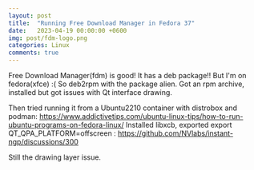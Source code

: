 ```yaml
---
layout: post
title:  "Running Free Download Manager in Fedora 37"
date:   2023-04-19 00:00:00 +0600
img: post/fdm-logo.png
categories: Linux
comments: true
---
```


Free Download Manager(fdm) is good! It has a deb package!!
But I'm on fedora(xfce) :(
So deb2rpm with the package alien. Got an rpm archive, installed but got issues with Qt interface drawing.

Then tried running it from a Ubuntu2210 container with distrobox and podman: https://www.addictivetips.com/ubuntu-linux-tips/how-to-run-ubuntu-programs-on-fedora-linux/
Installed libxcb, exported export QT_QPA_PLATFORM=offscreen : https://github.com/NVlabs/instant-ngp/discussions/300

Still the drawing layer issue.
